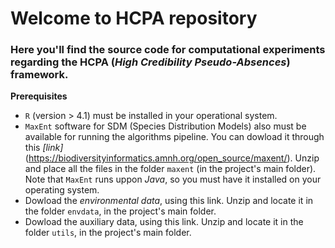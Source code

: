 # Welcome to HCPA repository

### Here you'll find the source code for computational experiments regarding the HCPA (*High Credibility Pseudo-Absences*) framework.

**Prerequisites**

- `R` (version > 4.1) must be installed in your operational system.
- `MaxEnt` software for SDM (Species Distribution Models) also must be available for running the algorithms pipeline. You can dowload it through this *[link]*(https://biodiversityinformatics.amnh.org/open_source/maxent/). Unzip and place all the files in the folder `maxent` (in the project's main folder). Note that `MaxEnt` runs uppon *Java*, so you must have it installed on your operating system.
- Dowload the *environmental data*, using this link. Unzip and locate it in the folder `envdata`, in the project's main folder.
- Dowload the auxiliary data, using this link. Unzip and locate it in the folder `utils`, in the project's main folder.
